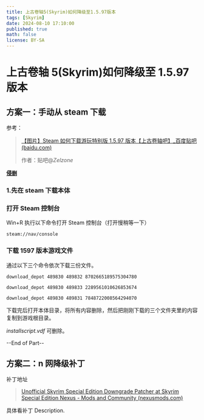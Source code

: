 ```yaml
---
title: 上古卷轴5(Skyrim)如何降级至1.5.97版本
tags: [Skyrim]
date: 2024-08-10 17:10:00
published: true
math: false
license: BY-SA
---
```


# 上古卷轴 5(Skyrim)如何降级至 1.5.97 版本

## 方案一：手动从 steam 下载

参考：

> [【图片】Steam 如何下载游玩特别版 1.5.97 版本【上古卷轴吧】_百度贴吧 (baidu.com)](https://tieba.baidu.com/p/7884019542)
>
> 作者：贴吧@*Zelzone*

<u> **侵删** </u>

### 1.先在 steam 下载本体

### 打开 Steam 控制台

Win+R 执行以下命令打开 Steam 控制台（打开慢稍等一下）

```
steam://nav/console
```

### 下载 1597 版本游戏文件

通过以下三个命令依次下载三份文件。

```
download_depot 489830 489832 8702665189575304780
```

```
download_depot 489830 489833 2289561010626853674
```

```
download_depot 489830 489831 7848722008564294070
```

下载完后打开本体目录，将所有内容删除，然后把刚刚下载的三个文件夹里的内容复制到游戏根目录。

*installscript.vdf* 可删除。

--End of Part--

## 方案二：n 网降级补丁

补丁地址

>[Unofficial Skyrim Special Edition Downgrade Patcher at Skyrim Special Edition Nexus - Mods and Community (nexusmods.com)](https://www.nexusmods.com/skyrimspecialedition/mods/57618)

具体看补丁 Description.
